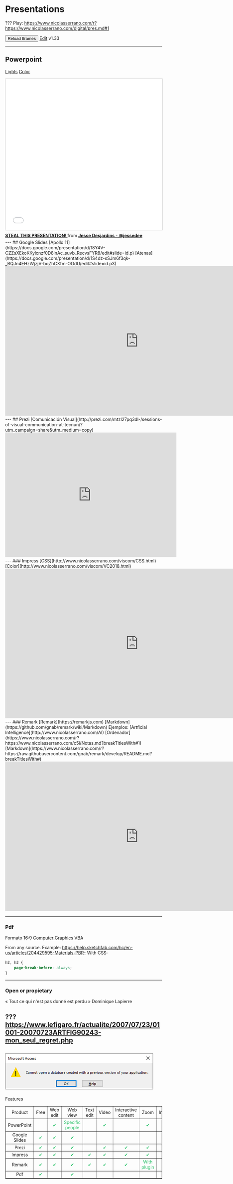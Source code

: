 
# Presentations
???
Play: https://www.nicolasserrano.com/r?https://www.nicolasserrano.com/digital/pres.md#1

<button onclick="reloadIframes()">Reload Iframes</button>
[Edit](https://github.com/nicolasserrano/digital/edit/master/pres.md)
v1.33

---
## Powerpoint 
[Lights](http://www4.tecnun.es/asignaturas/grafcomp/presentaciones/en-lights.ppt)
[Color](http://www4.tecnun.es/asignaturas/grafcomp/presentaciones/en-color.ppt)
<iframe src="//www.slideshare.net/slideshow/embed_code/key/zQ1qFtO86J43XS" width="595" height="485" frameborder="0" marginwidth="0" marginheight="0" scrolling="no" style="border:1px solid #CCC; border-width:1px; margin-bottom:5px; max-width: 100%;" allowfullscreen> </iframe> <div style="margin-bottom:5px"> <strong> <a href="//www.slideshare.net/jessedee/steal-this-presentation-5038209" title="STEAL THIS PRESENTATION! " target="_blank">STEAL THIS PRESENTATION! </a> </strong> from <strong><a href="https://www.slideshare.net/jessedee" target="_blank">Jesse Desjardins - @jessedee</a></strong> </div>
---
## Google Slides
[Apollo 11](https://docs.google.com/presentation/d/18Y4V-CZZsXEkoKKylcnzf0D8inAc_suvb_RecvsFYR8/edit#slide=id.p)
[Atenas](https://docs.google.com/presentation/d/1S4dz-sSJm6f3qk-_BQJn4EHzWjzjV-bqZhCXfm-OOdU/edit#slide=id.p3)
<iframe src="https://docs.google.com/presentation/d/e/2PACX-1vRWcsqRdrzRdMxX22OeUYqiIq1VjTAoSFVcBb6FY4728-HP1kLufPZuYTD7VZlM44aOWaoiWy1c7Gqx/embed?start=false&loop=false&delayms=3000" frameborder="0" width="854" height="480" allowfullscreen="true" mozallowfullscreen="true" webkitallowfullscreen="true"></iframe>
---
## Prezi
[Comunicación Visual](http://prezi.com/mtzl27pq3dl-/sessions-of-visual-communication-at-tecnun/?utm_campaign=share&utm_medium=copy)
<iframe id="iframe_container" frameborder="0" webkitallowfullscreen="" mozallowfullscreen="" allowfullscreen="" allow="autoplay; fullscreen" width="550" height="400" src="https://prezi.com/embed/mtzl27pq3dl-/?bgcolor=ffffff&amp;lock_to_path=0&amp;autoplay=0&amp;autohide_ctrls=0&amp;landing_data=bHVZZmNaNDBIWnNjdEVENDRhZDFNZGNIUE43MHdLNWpsdFJLb2ZHanI0VTRkWDdpK0RNa0lSOEphRWsyMTY2VzdnPT0&amp;landing_sign=GuPg2Wep0jRygSSmBXXjMoFSRvF78ohzhc0MvqcCECs"></iframe>
---
### Impress
[CSS](http://www.nicolasserrano.com/viscom/CSS.html)
[Color](http://www.nicolasserrano.com/viscom/VC2018.html)
<iframe src="http://www.nicolasserrano.com/viscom/CSS.html" frameborder="0" width="854" height="480"></iframe>
---
### Remark
[Remark](https://remarkjs.com)
[Markdown](https://github.com/gnab/remark/wiki/Markdown)
Ejemplos:
[Artficial Intelligence](http://www.nicolasserrano.com/AI)
[Ordenador](https://www.nicolasserrano.com/r?https://www.nicolasserrano.com/c5i/Notas.md?breakTitlesWith&#35;1)
[Markdown](https://www.nicolasserrano.com/r?https://raw.githubusercontent.com/gnab/remark/develop/README.md?breakTitlesWith&#35;)
<iframe src="https://remarkjs.com" frameborder="0" width="854" height="480" allowfullscreen="true" mozallowfullscreen="true" webkitallowfullscreen="true"></iframe>

---
### Pdf
Formato 16:9
[Computer Graphics](https://www.nicolasserrano.com/viscom/CG.pdf)
[VBA](https://www.nicolasserrano.com/tools/hojas/Excel_VBA.pdf)

From any source. Example: https://help.sketchfab.com/hc/en-us/articles/204429595-Materials-PBR-
With CSS:
```css
h2, h3 {
    page-break-before: always;
}
```
---
### Open or propietary
« Tout ce qui n'est pas donné est perdu »
Dominique Lapierre

???
https://www.lefigaro.fr/actualite/2007/07/23/01001-20070723ARTFIG90243-mon_seul_regret.php
--

![](pres-images/CannotOpen.png)
---
Features
<table style="border-collapse: collapse; width: 100%;" border="1">
<tbody>
<tr>
<td style="width: 12.5%; text-align: center;">Product</td>
<td style="width: 6.25%; text-align: center;">Free</td>
<td style="width: 6.25%; text-align: center;">Web edit</td>
<td style="width: 12.5%; text-align: center;">Web view</td>
<td style="width: 12.5%; text-align: center;">Text edit</td>
<td style="width: 10.6638%; text-align: center;">Video</td>
<td style="width: 13.3475%; text-align: center;">Interactive<br />content</td>
<td style="width: 11.935%; text-align: center;">Zoom</td>
<td style="width: 8.79237%; text-align: center;">Index</td>
<td style="width: 2.63065%; text-align: center;">Presenter<br />mode</td>
<td style="width: 2.63065%; text-align: center;">Offline</td>
</tr>
<tr>
<td style="width: 12.5%; text-align: center;">PowerPoint</td>
<td style="width: 6.25%; text-align: center;">&nbsp;</td>
<td style="width: 6.25%; text-align: center;"><span style="color: #2dc26b;">✔</span></td>
<td style="width: 12.5%; text-align: center;"><span style="color: #2dc26b;">Specific<br />people</span></td>
<td style="width: 12.5%; text-align: center;">&nbsp;</td>
<td style="width: 10.6638%; text-align: center;"><span style="color: #2dc26b;">✔</span></td>
<td style="width: 13.3475%; text-align: center;">&nbsp;</td>
<td style="width: 11.935%; text-align: center;"><span style="color: #2dc26b;">✔</span></td>
<td style="width: 8.79237%; text-align: center;"><span style="color: #2dc26b;">✔</span></td>
<td style="width: 2.63065%; text-align: center;"><span style="color: #2dc26b;">✔</span></td>
<td style="width: 2.63065%; text-align: center;"><span style="color: #2dc26b;">✔ </span></td>
</tr>
<tr>
<td style="width: 12.5%; text-align: center;">Google Slides</td>
<td style="width: 6.25%; text-align: center;"><span style="color: #2dc26b;">✔ </span></td>
<td style="width: 6.25%; text-align: center;"><span style="color: #2dc26b;">✔ </span></td>
<td style="width: 12.5%; text-align: center;"><span style="color: #2dc26b;">✔ </span></td>
<td style="width: 12.5%; text-align: center;">&nbsp;</td>
<td style="width: 10.6638%; text-align: center;"><span style="color: #2dc26b;">&nbsp;</span></td>
<td style="width: 13.3475%; text-align: center;"><span style="color: #2dc26b;">&nbsp;</span></td>
<td style="width: 11.935%; text-align: center;"><span style="color: #2dc26b;">&nbsp;</span></td>
<td style="width: 8.79237%; text-align: center;"><span style="color: #2dc26b;">&nbsp;</span></td>
<td style="width: 2.63065%; text-align: center;"><span style="color: #2dc26b;">&nbsp;</span></td>
<td style="width: 2.63065%; text-align: center;"><span style="color: #2dc26b;">&nbsp;</span></td>
</tr>
<tr>
<td style="width: 12.5%; text-align: center;">Prezi</td>
<td style="width: 6.25%; text-align: center;"><span style="color: #2dc26b;">✔ </span></td>
<td style="width: 6.25%; text-align: center;"><span style="color: #2dc26b;">✔</span></td>
<td style="width: 12.5%; text-align: center;"><span style="color: #2dc26b;">✔</span></td>
<td style="width: 12.5%; text-align: center;">&nbsp;</td>
<td style="width: 10.6638%; text-align: center;"><span style="color: #2dc26b;">✔ </span></td>
<td style="width: 13.3475%; text-align: center;"><span style="color: #2dc26b;">✔</span></td>
<td style="width: 11.935%; text-align: center;"><span style="color: #2dc26b;">✔ </span></td>
<td style="width: 8.79237%; text-align: center;"><span style="color: #2dc26b;">✔ </span></td>
<td style="width: 2.63065%; text-align: center;"><span style="color: #2dc26b;">&nbsp;</span></td>
<td style="width: 2.63065%; text-align: center;"><span style="color: #2dc26b;">&nbsp;</span></td>
</tr>
<tr>
<td style="width: 12.5%; text-align: center;">Impress</td>
<td style="width: 6.25%; text-align: center;"><span style="color: #2dc26b;">✔ </span></td>
<td style="width: 6.25%; text-align: center;"><span style="color: #2dc26b;">✔ </span></td>
<td style="width: 12.5%; text-align: center;"><span style="color: #2dc26b;">✔ </span></td>
<td style="width: 12.5%; text-align: center;"><span style="color: #2dc26b;">✔</span></td>
<td style="width: 10.6638%; text-align: center;"><span style="color: #2dc26b;">✔ </span></td>
<td style="width: 13.3475%; text-align: center;"><span style="color: #2dc26b;">✔ </span></td>
<td style="width: 11.935%; text-align: center;"><span style="color: #2dc26b;">✔ </span></td>
<td style="width: 8.79237%; text-align: center;"><span style="color: #2dc26b;">✔ </span></td>
<td style="width: 2.63065%; text-align: center;"><span style="color: #2dc26b;">&nbsp;</span></td>
<td style="width: 2.63065%; text-align: center;"><span style="color: #2dc26b;">&nbsp;</span></td>
</tr>
<tr>
<td style="width: 12.5%; text-align: center;">Remark</td>
<td style="width: 6.25%; text-align: center;"><span style="color: #2dc26b;">✔ </span></td>
<td style="width: 6.25%; text-align: center;"><span style="color: #2dc26b;">✔ </span></td>
<td style="width: 12.5%; text-align: center;"><span style="color: #2dc26b;">✔ </span></td>
<td style="width: 12.5%; text-align: center;"><span style="color: #2dc26b;">✔</span></td>
<td style="width: 10.6638%; text-align: center;"><span style="color: #2dc26b;">✔ </span></td>
<td style="width: 13.3475%; text-align: center;"><span style="color: #2dc26b;">✔ </span></td>
<td style="width: 11.935%; text-align: center;"><span style="color: #2dc26b;">With<br />plugin</span></td>
<td style="width: 8.79237%; text-align: center;"><span style="color: #2dc26b;">&nbsp;</span></td>
<td style="width: 2.63065%; text-align: center;"><span style="color: #2dc26b;">✔ </span></td>
<td style="width: 2.63065%; text-align: center;"><span style="color: #2dc26b;">&nbsp;</span></td>
</tr>
<tr>
<td style="width: 12.5%; text-align: center;">Pdf</td>
<td style="width: 6.25%; text-align: center;"><span style="color: #2dc26b;">✔ </span></td>
<td style="width: 6.25%; text-align: center;"><span style="color: #2dc26b;">&nbsp;</span></td>
<td style="width: 12.5%; text-align: center;"><span style="color: #2dc26b;">✔ </span></td>
<td style="width: 12.5%; text-align: center;">&nbsp;</td>
<td style="width: 10.6638%; text-align: center;"><span style="color: #2dc26b;">&nbsp;</span></td>
<td style="width: 13.3475%; text-align: center;"><span style="color: #2dc26b;">&nbsp;</span></td>
<td style="width: 11.935%; text-align: center;"><span style="color: #2dc26b;">&nbsp;</span></td>
<td style="width: 8.79237%; text-align: center;"><span style="color: #2dc26b;">✔ </span></td>
<td style="width: 2.63065%; text-align: center;"><span style="color: #2dc26b;">&nbsp;</span></td>
<td style="width: 2.63065%; text-align: center;"><span style="color: #2dc26b;">✔ </span></td>
</tr>
</tbody>
</table>

